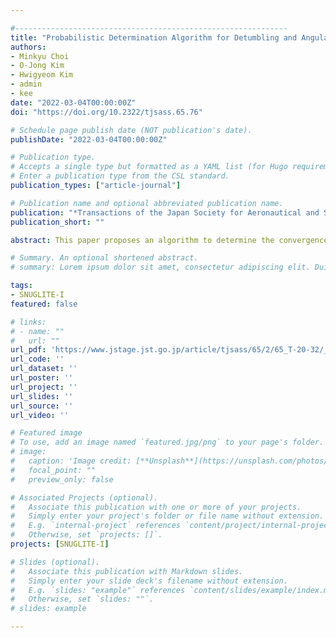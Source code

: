 ```yaml
---

#-------------------------------------------------------------
title: "Probabilistic Determination Algorithm for Detumbling and Angular Rate Convergence using a Three-Axis Magnetometer"
authors:
- Minkyu Choi
- O-Jong Kim
- Hwigyeom Kim
- admin
- kee
date: "2022-03-04T00:00:00Z"
doi: "https://doi.org/10.2322/tjsass.65.76​"

# Schedule page publish date (NOT publication's date).
publishDate: "2022-03-04T00:00:00Z"

# Publication type.
# Accepts a single type but formatted as a YAML list (for Hugo requirements).
# Enter a publication type from the CSL standard.
publication_types: ["article-journal"]

# Publication name and optional abbreviated publication name.
publication: "*Transactions of the Japan Society for Aeronautical and Space Sciences, Vol. 65*, Issue 2, pp.76-83"
publication_short: ""

abstract: This paper proposes an algorithm to determine the convergence of angular rate by using B-dot measurements from a 3-axis magnetometer based on a probabilistic approach. The probability distribution of the sum of the square of B-dot is analytically derived when the CubeSat has a zero angular rate. The probability distribution when the CubeSat has a non-zero angular rate is derived based on simulations. In addition, by choosing two probability distributions and setting a threshold between them, the convergence probability of the angular rate is calculated using Bayes’ theorem assuming that CubeSat obtains consecutive magnetic measurements in real-time. Finally, the proposed algorithm is verified through Monte Carlo simulations and detailed discussions are presented along with comparisons with previous research and methods.

# Summary. An optional shortened abstract.
# summary: Lorem ipsum dolor sit amet, consectetur adipiscing elit. Duis posuere tellus ac convallis placerat. Proin tincidunt magna sed ex sollicitudin condimentum.

tags:
- SNUGLITE-I
featured: false

# links:
# - name: ""
#   url: ""
url_pdf: 'https://www.jstage.jst.go.jp/article/tjsass/65/2/65_T-20-32/_pdf/-char/en'
url_code: ''
url_dataset: ''
url_poster: ''
url_project: ''
url_slides: ''
url_source: ''
url_video: ''

# Featured image
# To use, add an image named `featured.jpg/png` to your page's folder. 
# image:
#   caption: 'Image credit: [**Unsplash**](https://unsplash.com/photos/jdD8gXaTZsc)'
#   focal_point: ""
#   preview_only: false

# Associated Projects (optional).
#   Associate this publication with one or more of your projects.
#   Simply enter your project's folder or file name without extension.
#   E.g. `internal-project` references `content/project/internal-project/index.md`.
#   Otherwise, set `projects: []`.
projects: [SNUGLITE-I]

# Slides (optional).
#   Associate this publication with Markdown slides.
#   Simply enter your slide deck's filename without extension.
#   E.g. `slides: "example"` references `content/slides/example/index.md`.
#   Otherwise, set `slides: ""`.
# slides: example

---
```


<!-- {{% callout note %}}
Click the *Cite* button above to demo the feature to enable visitors to import publication metadata into their reference management software.
{{% /callout %}}

{{% callout note %}}
Create your slides in Markdown - click the *Slides* button to check out the example.
{{% /callout %}}

Add the publication's **full text** or **supplementary notes** here. You can use rich formatting such as including [code, math, and images](https://docs.hugoblox.com/content/writing-markdown-latex/). -->
